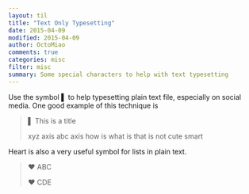 ```yaml
---
layout: til
title: "Text Only Typesetting"
date: 2015-04-09
modified: 2015-04-09
author: OctoMiao
comments: true
categories: misc
filter: misc
summary: Some special characters to help with text typesetting
---
```


Use the symbol ▌ to help typesetting plain text file, especially on social media. One good example of this technique is

> ▌ This is a title
>
>
> xyz axis abc axis how is what is that is not cute smart

Heart is also a very useful symbol for lists in plain text.

>  ♥  ABC
>
>
>  ♥  CDE
